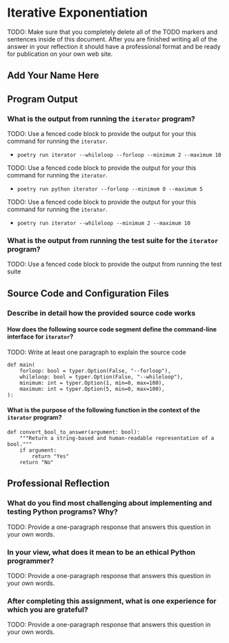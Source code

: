 # Iterative Exponentiation

TODO: Make sure that you completely delete all of the TODO markers and sentences
inside of this document. After you are finished writing all of the answer in
your reflection it should have a professional format and be ready for
publication on your own web site.

## Add Your Name Here

## Program Output

### What is the output from running the `iterator` program?

TODO: Use a fenced code block to provide the output for your this command for running the `iterator`.

- `poetry run iterator --whileloop --forloop --minimum 2 --maximum 10`

TODO: Use a fenced code block to provide the output for your this command for running the `iterator`.

- `poetry run python iterator --forloop --minimum 0 --maximum 5`

TODO: Use a fenced code block to provide the output for your this command for running the `iterator`.

- `poetry run iterator --whileloop --minimum 2 --maximum 10`

### What is the output from running the test suite for the `iterator` program?

TODO: Use a fenced code block to provide the output from running the test suite

## Source Code and Configuration Files

### Describe in detail how the provided source code works

#### How does the following source code segment define the command-line interface for `iterator`?

TODO: Write at least one paragraph to explain the source code

```
def main(
    forloop: bool = typer.Option(False, "--forloop"),
    whileloop: bool = typer.Option(False, "--whileloop"),
    minimum: int = typer.Option(1, min=0, max=100),
    maximum: int = typer.Option(5, min=0, max=100),
):
```

#### What is the purpose of the following function in the context of the `iterator` program?

```
def convert_bool_to_answer(argument: bool):
    """Return a string-based and human-readable representation of a bool."""
    if argument:
        return "Yes"
    return "No"
```

## Professional Reflection

### What do you find most challenging about implementing and testing Python programs? Why?

TODO: Provide a one-paragraph response that answers this question in your own words.

### In your view, what does it mean to be an ethical Python programmer?

TODO: Provide a one-paragraph response that answers this question in your own words.

### After completing this assignment, what is one experience for which you are grateful?

TODO: Provide a one-paragraph response that answers this question in your own words.
